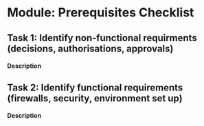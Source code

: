 
# Module: Prerequisites Checklist
## Task 1: Identify non-functional requirments (decisions, authorisations, approvals)
#### Description

## Task 2: Identify functional requirements (firewalls, security, environment set up)
#### Description
